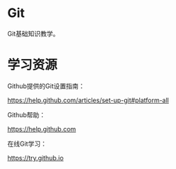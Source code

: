 # Git

Git基础知识教学。

# 学习资源

Github提供的Git设置指南：

https://help.github.com/articles/set-up-git#platform-all

Github帮助：

https://help.github.com

在线Git学习：

https://try.github.io
